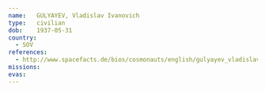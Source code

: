 ```yaml
---
name:	GULYAYEV, Vladislav Ivanovich
type:	civilian
dob:	1937-05-31
country:
  - SOV
references:
  - http://www.spacefacts.de/bios/cosmonauts/english/gulyayev_vladislav.htm
missions:
evas:
---
```

